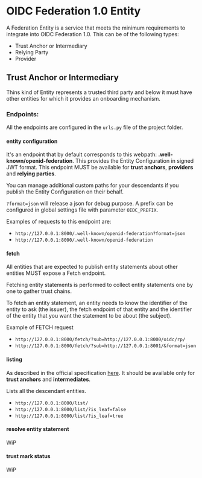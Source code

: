 # OIDC Federation 1.0 Entity

A Federation Entity is a service that meets the minimum requirements to integrate into OIDC Federation 1.0. This can be of the following types:

- Trust Anchor or Intermediary
- Relying Party
- Provider


## Trust Anchor or Intermediary

Thins kind of Entity represents a trusted third party 
and below it must have other entities for which it provides an onboarding mechanism.

### Endpoints:

All the endpoints are configured in the `urls.py` file of the project folder.

#### entity configuration

It's an endpoint that by default corresponds to this webpath: __.well-known/openid-federation__.
This provides the Entity Configuration in signed JWT format.
This endpoint MUST be available for __trust anchors__, __providers__ and __relying parties__.

You can manage additional custom paths for your descendants if you publish the Entity Configuration on their behalf.

`?format=json` will release a json for debug purpose. A prefix can be configured in global settings file with parameter `OIDC_PREFIX`.

Examples of requests to this endpoint are:

- `http://127.0.0.1:8000/.well-known/openid-federation?format=json`
- `http://127.0.0.1:8000/.well-known/openid-federation`

#### fetch

All entities that are expected to publish entity statements about other entities MUST expose a Fetch endpoint.

Fetching entity statements is performed to collect entity statements one by one to gather trust chains.

To fetch an entity statement, an entity needs to know the identifier of the entity to ask (the issuer),
the fetch endpoint of that entity and the identifier of the entity that you want the statement to be about (the subject).

Example of FETCH request

- `http://127.0.0.1:8000/fetch/?sub=http://127.0.0.1:8000/oidc/rp/`
- `http://127.0.0.1:8000/fetch/?sub=http://127.0.0.1:8001/&format=json`

#### listing

As described in the official specification [here](https://openid.net/specs/openid-connect-federation-1_0.html#rfc.section.7.3.1).
It should be available only for __trust anchors__ and __intermediates__.

Lists all the descendant entities.

 - `http://127.0.0.1:8000/list/`
 - `http://127.0.0.1:8000/list/?is_leaf=false`
 - `http://127.0.0.1:8000/list/?is_leaf=true`

#### resolve entity statement

WiP

#### trust mark status

WiP
